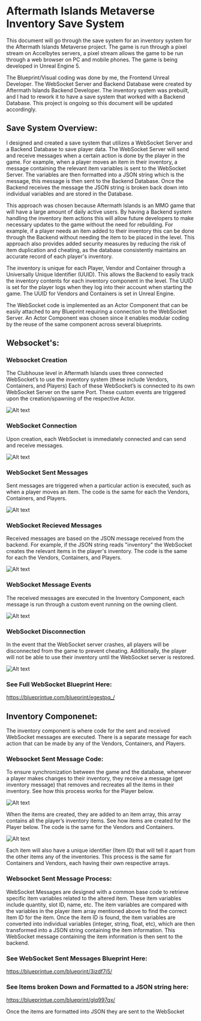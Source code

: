 # Aftermath Islands Metaverse Inventory Save System

This document will go through the save system for an inventory system for the Aftermath Islands Metaverse project. The game is run through a pixel stream on Accelbytes servers, a pixel stream allows the game to be run through a web browser on PC and mobile phones. The game is being developed in Unreal Engine 5. 

The Blueprint/Visual coding was done by me, the Frontend Unreal Developer. The WebSocket Server and Backend Database were created by Aftermath Islands Backend Developer. The inventory system was prebuilt, and I had to rework it to have a save system that worked with a Backend Database. This project is ongoing so this document will be updated accordingly.

## Save System Overview:

I designed and created a save system that utilizes a WebSocket Server and a Backend Database to save player data. The WebSocket Server will send and receive messages when a certain action is done by the player in the game. For example, when a player moves an item in their inventory, a message containing the relevant item variables is sent to the WebSocket Server. The variables are then formatted into a JSON string which is the message, this message is then sent to the Backend Database. Once the Backend receives the message the JSON string is broken back down into individual variables and are stored in the Database. 

This approach was chosen because Aftermath Islands is an MMO game that will have a large amount of daily active users. By having a Backend system handling the inventory item actions this will allow future developers to make necessary updates to the game without the need for rebuilding. For example, if a player needs an item added to their inventory this can be done through the Backend without needing the item to be placed in the level. This approach also provides added security measures by reducing the risk of item duplication and cheating, as the database consistently maintains an accurate record of each player's inventory.

The inventory is unique for each Player, Vendor and Container through a Universally Unique Identifier (UUID). This allows the Backend to easily track the inventory contents for each inventory component in the level. The UUID is set for the player logs when they log into their account when starting the game. The UUID for Vendors and Containers is set in Unreal Engine. 

The WebSocket code is implemented as an Actor Component that can be easily attached to any Blueprint requiring a connection to the WebSocket Server. An Actor Component was chosen since it enables modular coding by the reuse of the same component across several blueprints. 

## Websocket's:

### Websocket Creation

The Clubhouse level in Aftermath Islands uses three connected WebSocket’s to use the inventory system (these include Vendors, Containers, and Players) Each of these WebSocket’s is connected to its own WebSocket Server on the same Port. These custom events are triggered upon the creation/spawning of the respective Actor.

![Alt text](WebSocket_Created.png)

### WebSocket Connection 

Upon creation, each WebSocket is immediately connected and can send and receive messages. 

![Alt text](WebSocket_Connected.png)

### WebSocket Sent Messages 

Sent messages are triggered when a particular action is executed, such as when a player moves an item. The code is the same for each the Vendors, Containers, and Players.

![Alt text](WebSocket_Message_Sent.png)

### WebSocket Recieved Messages

Received messages are based on the JSON message received from the backend. For example, if the JSON string reads "inventory" the WebSocket creates the relevant items in the player's inventory. The code is the same for each the Vendors, Containers, and Players.

![Alt text](WebSocket_Events.png)

### WebSocket Message Events

The received messages are executed in the Inventory Component, each message is run through a custom event running on the owning client. 

![Alt text](WebSocket_ReceivedMessages.png)

### WebSocket Disconnection 

In the event that the WebSocket server crashes, all players will be disconnected from the game to prevent cheating. Additionally, the player will not be able to use their inventory until the WebSocket server is restored.

![Alt text](WebSocket_CrashedorError.png)

### See Full WebSocket Blueprint Here: 

https://blueprintue.com/blueprint/egestpq_/ 

## Inventory Componenet:

The inventory component is where code for the sent and received WebSocket messages are executed.  There is a separate message for each action that can be made by any of the Vendors, Containers, and Players. 

### Websocket Sent Message Code:

To ensure synchronization between the game and the database, whenever a player makes changes to their inventory, they receive a message (get inventory message) that removes and recreates all the items in their inventory. See how this process works for the Player below.

![Alt text](GetInventoryMessage.png)

 When the items are created, they are added to an item array, this array contains all the player’s inventory items. See how items are created for the Player below. The code is the same for the Vendors and Containers.

 ![Alt text](CreateItemMessage.png)
 
 Each item will also have a unique identifier (Item ID) that will tell it apart from the other items any of the inventories. This process is the same for Containers and Vendors, each having their own respective arrays. 

### Websocket Sent Message Process:

WebSocket Messages are designed with a common base code to retrieve specific item variables related to the altered item. These item variables include quantity, slot ID, name, etc. The item variables are compared with the variables in the player item array mentioned above to find the correct Item ID for the item. Once the item ID is found, the item variables are converted into individual variables (integer, string, float, etc), which are then transformed into a JSON string containing the item information. This WebSocket message containing the item information is then sent to the backend.

### See WebSocket Sent Messages Blueprint Here: 

https://blueprintue.com/blueprint/3izdf7i5/

### See Items broken Down and Formatted to a JSON string here: 

https://blueprintue.com/blueprint/glq997qx/ 

Once the items are formatted into JSON they are sent to the WebSocket